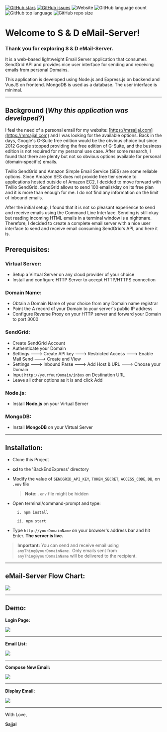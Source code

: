 [![GitHub stars](https://img.shields.io/github/stars/Sajjal/eMail-Server)](https://github.com/Sajjal/eMail-Server/stargazers)
[![GitHub issues](https://img.shields.io/github/issues/Sajjal/eMail-Server)](https://github.com/Sajjal/eMail-Server/issues)
![Website](https://img.shields.io/website?down_color=lightgrey&down_message=offline&up_color=blue&up_message=online&url=https%3A%2F%2Fmail.mrsajjal.com)
![GitHub language count](https://img.shields.io/github/languages/count/Sajjal/eMail-Server)
![GitHub top language](https://img.shields.io/github/languages/top/Sajjal/eMail-Server)
![GitHub repo size](https://img.shields.io/github/repo-size/Sajjal/eMail-Server)

# Welcome to S & D eMail-Server!

### Thank you for exploring S & D eMail-Server.

It is a web-based lightweight Email Server application that consumes SendGrid API and provides nice user interface for sending and receiving emails from personal Domains.

This application is developed using Node.js and Express.js on backend and VueJS on frontend. MongoDB is used as a database. The user interface is minimal.

---

## Background (_Why this application was developed?_)

I feel the need of a personal email for my website: [https://mrsajjal.com](https://mrsajjal.com) and I was looking for the available options. Back in the days, Google's G-Suite free edition would be the obvious choice but since 2012 Google stopped providing the free edition of G-Suite, and the business edition is not required for my personal use case. After some research, I found that there are plenty but not so obvious options available for personal (domain-specific) emails.

Twilio SendGrid and Amazon Simple Email Service (SES) are some reliable options. Since Amazon SES does not provide free tier service to applications hosted outside of Amazon EC2, I decided to move forward with Twilio SendGrid. SendGrid allows to send 100 emails/day on its free plan and it is more than enough for me. I do not find any information on the limit of inbound emails.

After the initial setup, I found that it is not so pleasant experience to send and receive emails using the Command Line Interface. Sending is still okay but reading incoming HTML emails in a terminal window is a nightmare. Therefore, I decided to create a complete email server with a nice user interface to send and receive email consuming SendGrid's API, and here it is.

## Prerequisites:

### Virtual Server:

- Setup a Virtual Server on any cloud provider of your choice
- Install and configure HTTP Server to accept HTTP/HTTPS connection

### Domain Name:

- Obtain a Domain Name of your choice from any Domain name registrar
- Point the A record of your Domain to your server's public IP address
- Configure Reverse Proxy on your HTTP server and forward your Domain to port 3000

### SendGrid:

- Create SendGrid Account
- Authenticate your Domain
- Settings ---> Create API key ---> Restricted Access ---> Enable Mail Send ---> Create and View
- Settings ---> Inbound Parse ---> Add Host & URL ---> Choose your Domain
- Input `http://yourYourDomain/inbox` on Destination URL
- Leave all other options as it is and click Add

### Node.js:

- Install **Node.js** on your Virtual Server

### MongoDB:

- Install **MongoDB** on your Virtual Server

---

## Installation:

- Clone this Project
- **cd** to the 'BackEndExpress' directory
- Modify the value of `SENDGRID_API_KEY`, `TOKEN_SECRET`, `ACCESS_CODE`, `DB`, on `.env` file

  > **Note:** `.env` file might be hidden

- Open terminal/command-prompt and type:

      	i. npm install

      	ii. npm start

- Type `http://yourDomainName` on your browser's address bar and hit Enter. **The server is live.**

> **Important:** You can send and receive email using `anyThing@yourDomainName.` Only emails sent from `anyThing@yourDomainName` will be delivered to the recipient.

---

## eMail-Server Flow Chart:

<img src="https://github.com/Sajjal/eMail-Server/blob/master/FrontEndVue/Light_Vue_3/public/screenShots/flowChart.svg">

---

## Demo:

**Login Page:**

<img src="https://github.com/Sajjal/eMail-Server/blob/master/FrontEndVue/Light_Vue_3/public/screenShots/login.png">

---

**Email List:**

<img src="https://github.com/Sajjal/eMail-Server/blob/master/FrontEndVue/Light_Vue_3/public/screenShots/emailList.png">

---

**Compose New Email:**

<img src="https://github.com/Sajjal/eMail-Server/blob/master/FrontEndVue/Light_Vue_3/public/screenShots/compose.png">

---

**Display Email:**

<img src="https://github.com/Sajjal/eMail-Server/blob/master/FrontEndVue/Light_Vue_3/public/screenShots/email.png">

---

With Love,

**Sajjal**
